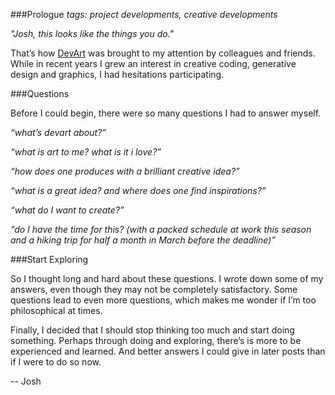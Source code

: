 ###Prologue
_tags: project developments, creative developments_


_"Josh, this looks like the things you do."_


That’s how [DevArt](https://devart.withgoogle.com/) was brought to my attention by colleagues and friends. While in recent years I grew an interest in creative coding, generative design and graphics, I had hesitations participating.

###Questions

Before I could begin, there were so many questions I had to answer myself.

_“what’s devart about?”_

_“what is art to me? what is it i love?”_

_“how does one produces with a brilliant creative idea?”_

_“what is a great idea? and where does one find inspirations?”_

_“what do I want to create?”_

_“do I have the time for this? (with a packed schedule at work this season and a hiking trip for half a month in March before the deadline)”_


###Start Exploring

So I thought long and hard about these questions. I wrote down some of my answers, even though they may not be completely satisfactory. Some questions lead to even more questions, which makes me wonder if I’m too philosophical at times.

Finally, I decided that I should stop thinking too much and start doing something. Perhaps through doing and exploring, there’s is more to be experienced and learned. And better answers I could give in later posts than if I were to do so now.

-- Josh